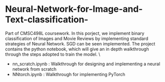 # Neural-Network-for-Image-and-Text-classification-
Part of CMSC498L coursework. In this porject, we implement binary classification of Images and Movie Reviews by implementing standard strategies of Neural Network. SGD can be seen implemented. The project contains the python notebook, which will give an in depth walkthrough through the steps adopted to train the model. \\
* nn_scratch.ipynb : Walkthrough for designing and implementing a neural network from scratch
* NNtorch.ipynb : Walkthrough for implementing PyTorch

